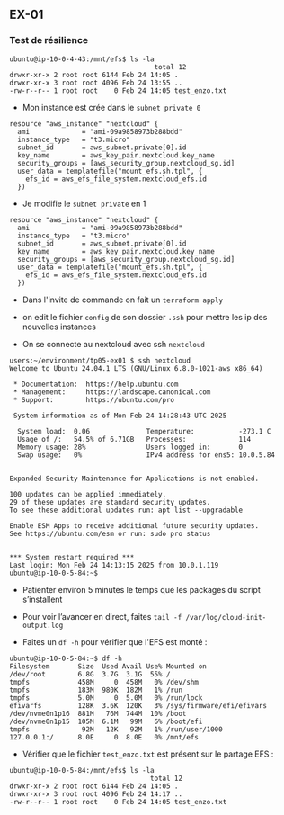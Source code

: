 ## EX-01

### Test de résilience

```ubuntu@ip-10-0-4-43:/mnt/efs$ sudo touch test_enzo.txt
ubuntu@ip-10-0-4-43:/mnt/efs$ ls -la
                                    total 12
drwxr-xr-x 2 root root 6144 Feb 24 14:05 .
drwxr-xr-x 3 root root 4096 Feb 24 13:55 ..
-rw-r--r-- 1 root root    0 Feb 24 14:05 test_enzo.txt

```

- Mon instance est crée dans le `subnet private 0`

```
resource "aws_instance" "nextcloud" {
  ami             = "ami-09a9858973b288bdd"
  instance_type   = "t3.micro"
  subnet_id       = aws_subnet.private[0].id
  key_name        = aws_key_pair.nextcloud.key_name
  security_groups = [aws_security_group.nextcloud_sg.id]
  user_data = templatefile("mount_efs.sh.tpl", {
    efs_id = aws_efs_file_system.nextcloud_efs.id
  })
```

- Je modifie le `subnet private` en 1

```
resource "aws_instance" "nextcloud" {
  ami             = "ami-09a9858973b288bdd"
  instance_type   = "t3.micro"
  subnet_id       = aws_subnet.private[0].id
  key_name        = aws_key_pair.nextcloud.key_name
  security_groups = [aws_security_group.nextcloud_sg.id]
  user_data = templatefile("mount_efs.sh.tpl", {
    efs_id = aws_efs_file_system.nextcloud_efs.id
  })
```

- Dans l'invite de commande on fait un `terraform apply`

- on edit le fichier `config` de son dossier `.ssh` pour mettre les ip des nouvelles instances

- On se connecte au nextcloud avec ssh `nextcloud`

```
users:~/environment/tp05-ex01 $ ssh nextcloud
Welcome to Ubuntu 24.04.1 LTS (GNU/Linux 6.8.0-1021-aws x86_64)

 * Documentation:  https://help.ubuntu.com
 * Management:     https://landscape.canonical.com
 * Support:        https://ubuntu.com/pro

 System information as of Mon Feb 24 14:28:43 UTC 2025

  System load:  0.06              Temperature:           -273.1 C
  Usage of /:   54.5% of 6.71GB   Processes:             114
  Memory usage: 28%               Users logged in:       0
  Swap usage:   0%                IPv4 address for ens5: 10.0.5.84


Expanded Security Maintenance for Applications is not enabled.

100 updates can be applied immediately.
29 of these updates are standard security updates.
To see these additional updates run: apt list --upgradable

Enable ESM Apps to receive additional future security updates.
See https://ubuntu.com/esm or run: sudo pro status


*** System restart required ***
Last login: Mon Feb 24 14:13:15 2025 from 10.0.1.119
ubuntu@ip-10-0-5-84:~$
```

- Patienter environ 5 minutes le temps que les packages du script s’installent

- Pour voir l’avancer en direct, faites `tail -f /var/log/cloud-init-output.log`

- Faites un `df -h` pour vérifier que l'EFS est monté :

```
ubuntu@ip-10-0-5-84:~$ df -h
Filesystem       Size  Used Avail Use% Mounted on
/dev/root        6.8G  3.7G  3.1G  55% /
tmpfs            458M     0  458M   0% /dev/shm
tmpfs            183M  980K  182M   1% /run
tmpfs            5.0M     0  5.0M   0% /run/lock
efivarfs         128K  3.6K  120K   3% /sys/firmware/efi/efivars
/dev/nvme0n1p16  881M   76M  744M  10% /boot
/dev/nvme0n1p15  105M  6.1M   99M   6% /boot/efi
tmpfs             92M   12K   92M   1% /run/user/1000
127.0.0.1:/      8.0E     0  8.0E   0% /mnt/efs
```

- Vérifier que le fichier `test_enzo.txt` est présent sur le partage EFS :

```
ubuntu@ip-10-0-5-84:/mnt/efs$ ls -la
                                   total 12
drwxr-xr-x 2 root root 6144 Feb 24 14:05 .
drwxr-xr-x 3 root root 4096 Feb 24 14:17 ..
-rw-r--r-- 1 root root    0 Feb 24 14:05 test_enzo.txt
```
